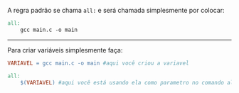 A regra padrão se chama `all:` e será chamada simplesmente por colocar:
```Makefile
all:
	gcc main.c -o main
```

---

Para criar variáveis simplesmente faça:
```Makefile
VARIAVEL = gcc main.c -o main #aqui você criou a variavel

all:
	$(VARIAVEL) #aqui você está usando ela como parametro no comando all.
```

